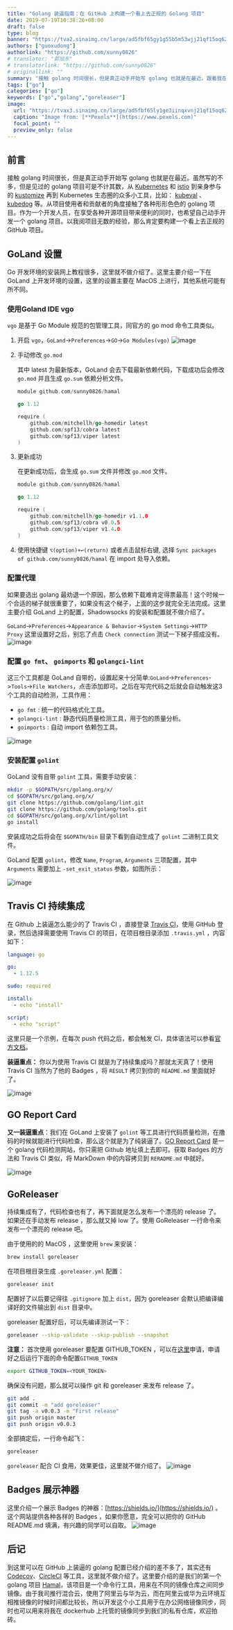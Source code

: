 ```yaml
---
title: "Golang 装逼指南：在 GitHub 上构建一个看上去正规的 Golang 项目"
date: 2019-07-19T10:38:26+08:00
draft: false
type: blog
banner: "https://tva2.sinaimg.cn/large/ad5fbf65gy1g55b5m53wjj21qf15oq62.jpg"
authors: ["guoxudong"]
authorlink: "https://github.com/sunny0826"
# translator: "郭旭东"
# translatorlink: "https://github.com/sunny0826"
# originallink: ""
summary: "接触 golang 时间很长，但是真正动手开始写 golang 也就是在最近。跟着我在 GitHub 上构建一个看上去正规的 Golang 项目。"
tags: ["go"]
categories: ["go"]
keywords: ["go","golang","goreleaser"]
image:
  url: "https://tvax3.sinaimg.cn/large/ad5fbf65ly1ge3iinqxvnj21qf15oq62.jpg"
  caption: "Image from: [**Pexels**](https://www.pexels.com)"
  focal_point: ""
  preview_only: false
---
```

## 前言

接触 golang 时间很长，但是真正动手开始写 golang 也就是在最近。虽然写的不多，但是见过的 golang 项目可是不计其数，从 [Kubernetes](https://github.com/kubernetes/kubernetes) 和 [istio](https://github.com/istio/istio) 到亲身参与的 [kustomize](https://github.com/kubernetes-sigs/kustomize) 再到 Kubernetes 生态圈的众多小工具，比如： [kubeval](https://github.com/instrumenta/kubeval) 、 [kubedog](https://github.com/flant/kubedog) 等。从项目使用者和贡献者的角度接触了各种形形色色的 golang 项目。作为一个开发人员，在享受各种开源项目带来便利的同时，也希望自己动手开发一个 golang 项目。以我阅项目无数的经验，那么肯定要构建一个看上去正规的 GitHub 项目。

## GoLand 设置

Go 开发环境的安装网上教程很多，这里就不做介绍了。这里主要介绍一下在 GoLand 上开发环境的设置，这里的设置主要在 MacOS 上进行，其他系统可能有所不同。

### 使用Goland IDE vgo

`vgo` 是基于 Go Module 规范的包管理工具，同官方的 go mod 命令工具类似。

1. 开启 `vgo`，`GoLand`->`Preferences`->`GO`->`Go Modules(vgo)`
![image](https://tva2.sinaimg.cn/large/ad5fbf65gy1g556yudwh8j20s20jhgn4.jpg)

2. 手动修改 `go.mod`
    

    其中 latest 为最新版本，GoLand 会去下载最新依赖代码，下载成功后会修改 `go.mod` 并且生成 `go.sum` 依赖分析文件。
    ```go
    module github.com/sunny0826/hamal

    go 1.12

    require (
        github.com/mitchellh/go-homedir latest
        github.com/spf13/cobra latest
        github.com/spf13/viper latest
    )
    ```

3. 更新成功

    在更新成功后，会生成 `go.sum` 文件并修改 `go.mod` 文件。
    ```go
    module github.com/sunny0826/hamal

    go 1.12

    require (
        github.com/mitchellh/go-homedir v1.1.0
        github.com/spf13/cobra v0.0.5
        github.com/spf13/viper v1.4.0
    )

    ```
4. 使用快捷键 `⌥(option)+↩(return)` 或者点击鼠标右键, 选择 `Sync packages of github.com/sunny0826/hamal` 在 import 处导入依赖。

### 配置代理

如果要选出 golang 最劝退一个原因，那么依赖下载难肯定得票最高！这个时候一个合适的梯子就很重要了，如果没有这个梯子，上面的这步就完全无法完成。这里主要介绍 GoLand 上的配置，Shadowsocks 的安装和配置就不做介绍了。

`GoLand`->`Preferences`->`Appearance & Behavior`->`System Settings`->`HTTP Proxy` 这里设置好之后，别忘了点击 `Check connection` 测试一下梯子搭成没有。
![image](https://tva2.sinaimg.cn/large/ad5fbf65gy1g557j6it07j20s20je40p.jpg)

### 配置 `go fmt`、 `goimports` 和 `golangci-lint`

这三个工具都是 GoLand 自带的，设置起来十分简单:`GoLand`->`Preferences`->`Tools`->`File Watchers`，点击添加即可。之后在写完代码之后就会自动触发这3个工具的自动检测，工具作用：

- `go fmt` : 统一的代码格式化工具。
- `golangci-lint` : 静态代码质量检测工具，用于包的质量分析。
- `goimports` : 自动 import 依赖包工具。

![image](https://ws3.sinaimg.cn/large/ad5fbf65gy1g557ps83gsj20s30njtbs.jpg)

### 安装配置 `golint`

GoLand 没有自带 `golint` 工具，需要手动安装：

```bash
mkdir -p $GOPATH/src/golang.org/x/
cd $GOPATH/src/golang.org/x/
git clone https://github.com/golang/lint.git
git clone https://github.com/golang/tools.git
cd $GOPATH/src/golang.org/x/lint/golint
go install
```

安装成功之后将会在 `$GOPATH/bin` 目录下看到自动生成了 `golint` 二进制工具文件。

GoLand 配置 `golint`，修改 `Name`, `Program`, `Arguments` 三项配置，其中 `Arguments` 需要加上 `-set_exit_status` 参数，如图所示：

![image](https://tva2.sinaimg.cn/large/ad5fbf65gy1g557z8a5jgj20ln0i0t9z.jpg)

## Travis CI 持续集成

在 Github 上装逼怎么能少的了 Travis CI ，直接登录 [Travis CI](https://travis-ci.org/)，使用 GitHub 登录，然后选择需要使用 Travis CI 的项目，在项目根目录添加 `.travis.yml` ，内容如下：

```yaml
language: go

go:
  - 1.12.5

sudo: required

install:
  - echo "install"

script:
  - echo "script"
```

这里只是一个示例，在每次 push 代码之后，都会触发 CI，具体语法可以参看[官方文档](https://docs.travis-ci.com/)。

__装逼重点：__ 你以为使用 Travis CI 就是为了持续集成吗？那就太天真了！使用 Travis CI 当然为了他的 Badges ，将 `RESULT` 拷贝到你的 `README.md` 里面就好了。

![image](https://tva2.sinaimg.cn/large/ad5fbf65gy1g558xf6io4j22dk15an4t.jpg)

## GO Report Card

__又一装逼重点__：我们在 GoLand 上安装了 `golint` 等工具进行代码质量检测，在撸码的时候就能进行代码检查，那么这个就是为了纯装逼了。[GO Report Card](https://goreportcard.com/) 是一个 golang 代码检测网站，你只需把 Github 地址填上去即可。获取 Badges 的方法和 Travis CI 类似，将 MarkDown 中的内容拷贝到 `RERADME.md` 中就好。

![image](https://ws3.sinaimg.cn/large/ad5fbf65gy1g559flsl3xj21t410ok1a.jpg)

## GoReleaser

持续集成有了，代码检查也有了，再下面就是怎么发布一个漂亮的 release 了。如果还在手动发布 release ，那么就又掉 low 了。使用 GoReleaser 一行命令来发布一个漂亮的 release 吧。

由于使用的的 MacOS ，这里使用 `brew` 来安装：
```bash
brew install goreleaser
```
在项目根目录生成 `.goreleaser.yml` 配置：
```bash
goreleaser init
```
配置好了以后要记得往 `.gitignore` 加上 `dist`，因为 goreleaser 会默认把编译编译好的文件输出到 `dist` 目录中。

goreleaser 配置好后，可以先编译测试一下：
```bash
goreleaser --skip-validate --skip-publish --snapshot
```
__注意：__ 首次使用 goreleaser 要配置 GITHUB_TOKEN ，可以在[这里](https://github.com/settings/tokens/new)申请，申请好之后运行下面的命令配置`GITHUB_TOKEN`
```bash
export GITHUB_TOKEN=<YOUR_TOKEN>
```
确保没有问题，那么就可以操作 git 和 goreleaser 来发布 release 了。
```bash
git add .
git commit -m "add goreleaser"
git tag -a v0.0.3 -m "First release"
git push origin master
git push origin v0.0.3
```
全部搞定后，一行命令起飞：
```bash
goreleaser
```
`goreleaser` 配合 CI 食用，效果更佳，这里就不做介绍了。
![image](https://tva2.sinaimg.cn/large/ad5fbf65gy1g55a7t8bq4j20sq0liacm.jpg)

## Badges 展示神器

这里介绍一个展示 Badges 的神器：[https://shields.io/](https://shields.io/) 。这个网站提供各种各样的 Badges ，如果你愿意，完全可以把你的 GitHub README.md 填满，有兴趣的同学可以自取。
![image](https://tva2.sinaimg.cn/large/ad5fbf65gy1g55aendhrwj22fg19igz0.jpg)

## 后记

到这里可以在 GitHub 上装逼的 golang 配置已经介绍的差不多了，其实还有 [Codecov](https://codecov.io/)、[CircleCI](https://circleci.com/) 等工具，这里就不做介绍了。这里要介绍的是我们的第一个 golang 项目 [Hamal](https://github.com/sunny0826/hamal)，该项目是一个命令行工具，用来在不同的镜像仓库之间同步镜像。由于我司推行混合云，使用了阿里云与华为云，而在阿里云或华为云环境互相推镜像的时候时间都比较长，所以开发这个小工具用于在办公网络镜像同步，同时也可以用来将我在 dockerhub 上托管的镜像同步到我们的私有仓库，欢迎拍砖。
